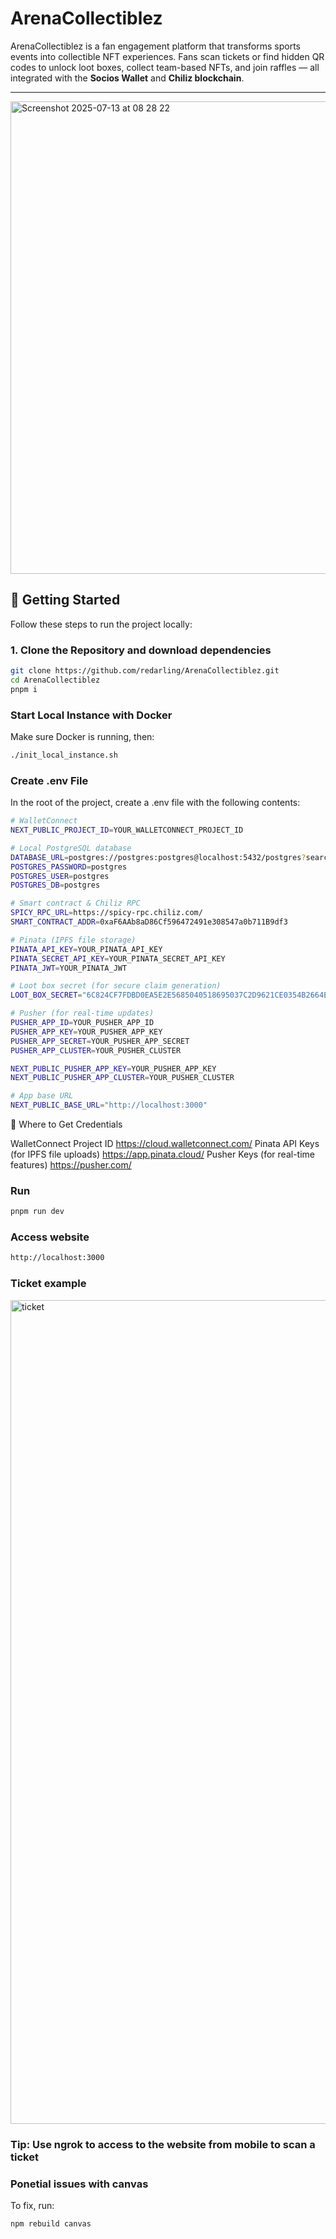# ArenaCollectiblez

ArenaCollectiblez is a fan engagement platform that transforms sports events into collectible NFT experiences. Fans scan tickets or find hidden QR codes to unlock loot boxes, collect team-based NFTs, and join raffles — all integrated with the **Socios Wallet** and **Chiliz blockchain**.

---

<img width="1470" height="756" alt="Screenshot 2025-07-13 at 08 28 22" src="https://github.com/user-attachments/assets/1ec2e346-a766-47f2-9e98-1e4e04860343" />


## 🚀 Getting Started

Follow these steps to run the project locally:

### 1. Clone the Repository and download dependencies 
```bash
git clone https://github.com/redarling/ArenaCollectiblez.git
cd ArenaCollectiblez
pnpm i
```

### Start Local Instance with Docker
Make sure Docker is running, then:
```bash
./init_local_instance.sh
```

### Create .env File
In the root of the project, create a .env file with the following contents:
```bash
# WalletConnect
NEXT_PUBLIC_PROJECT_ID=YOUR_WALLETCONNECT_PROJECT_ID

# Local PostgreSQL database
DATABASE_URL=postgres://postgres:postgres@localhost:5432/postgres?search_path=drizzle,public
POSTGRES_PASSWORD=postgres
POSTGRES_USER=postgres
POSTGRES_DB=postgres

# Smart contract & Chiliz RPC
SPICY_RPC_URL=https://spicy-rpc.chiliz.com/
SMART_CONTRACT_ADDR=0xaF6AAb8aD86Cf596472491e308547a0b711B9df3

# Pinata (IPFS file storage)
PINATA_API_KEY=YOUR_PINATA_API_KEY
PINATA_SECRET_API_KEY=YOUR_PINATA_SECRET_API_KEY
PINATA_JWT=YOUR_PINATA_JWT

# Loot box secret (for secure claim generation)
LOOT_BOX_SECRET="6C824CF7FDBD0EA5E2E5685040518695037C2D9621CE0354B2664E0209688959"

# Pusher (for real-time updates)
PUSHER_APP_ID=YOUR_PUSHER_APP_ID
PUSHER_APP_KEY=YOUR_PUSHER_APP_KEY
PUSHER_APP_SECRET=YOUR_PUSHER_APP_SECRET
PUSHER_APP_CLUSTER=YOUR_PUSHER_CLUSTER

NEXT_PUBLIC_PUSHER_APP_KEY=YOUR_PUSHER_APP_KEY
NEXT_PUBLIC_PUSHER_APP_CLUSTER=YOUR_PUSHER_CLUSTER

# App base URL
NEXT_PUBLIC_BASE_URL="http://localhost:3000"

```

🔑 Where to Get Credentials

WalletConnect Project ID
https://cloud.walletconnect.com/
Pinata API Keys (for IPFS file uploads)
https://app.pinata.cloud/
Pusher Keys (for real-time features)
https://pusher.com/

### Run 
```bash
pnpm run dev
```

### Access website
```bash
http://localhost:3000
```

### Ticket example
<img width="1022" height="1318" alt="ticket" src="https://github.com/user-attachments/assets/4f5ea300-f3f0-49e6-9a56-6098fb13fde0" />


### Tip: Use ngrok to access to the website from mobile to scan a ticket

### Ponetial issues with canvas
To fix, run:
```bash
npm rebuild canvas
```

